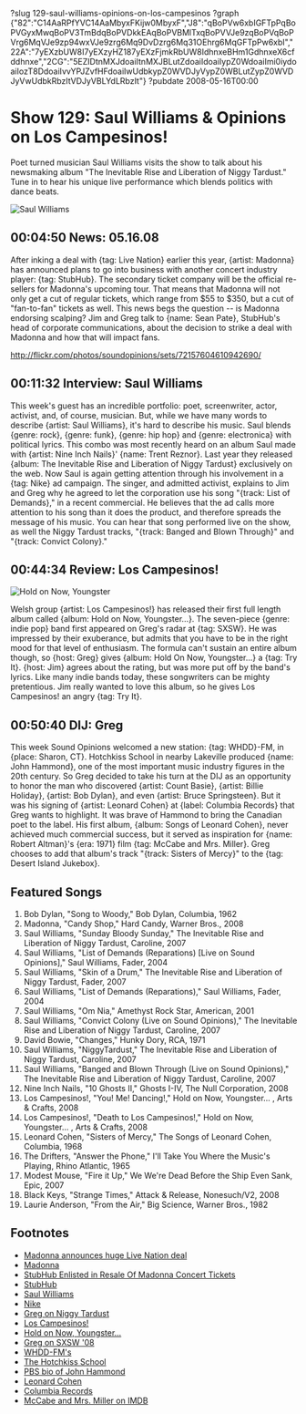 ?slug 129-saul-williams-opinions-on-los-campesinos
?graph {"82":"C14AaRPfYVC14AaMbyxFKijw0MbyxF","J8":"qBoPVw6xbIGFTpPqBoPVGyxMwqBoPV3TmBdqBoPVDkkEAqBoPVBMlTxqBoPVVJe9zqBoPVqBoPVrg6MqVJe9zp94wxVJe9zrg6Mq9DvDzrg6Mq31OEhrg6MqGFTpPw6xbI","22A":"7yEXzbUW8I7yEXzyHZ187yEXzFjmkRbUW8IdhnxeBHm1GdhnxeX6cfddhnxe","2CG":"5EZIDtnMXJdoaiItnMXJBLutZdoaiIdoaiIypZ0WdoaiImi0iydoaiIozT8DdoaiIvvYPJZvfHFdoaiIwUdbkypZ0WVDJyVypZ0WBLutZypZ0WVDJyVwUdbkRbzItVDJyVBLYdLRbzIt"}
?pubdate 2008-05-16T00:00

# Show 129: Saul Williams & Opinions on Los Campesinos!
Poet turned musician Saul Williams visits the show to talk about his newsmaking album "The Inevitable Rise and Liberation of Niggy Tardust." Tune in to hear his unique live performance which blends politics with dance beats.

![Saul Williams](http://static.soundopinions.org/images/2008/saulwilliams.jpg)

## 00:04:50 News: 05.16.08
After inking a deal with {tag: Live Nation} earlier this year, {artist: Madonna} has announced plans to go into business with another concert industry player: {tag: StubHub}. The secondary ticket company will be the official re-sellers for Madonna's upcoming tour. That means that Madonna will not only get a cut of regular tickets, which range from $55 to $350, but a cut of "fan-to-fan" tickets as well. This news begs the question -- is Madonna endorsing scalping? Jim and Greg talk to {name: Sean Pate}, StubHub's head of corporate communications, about the decision to strike a deal with Madonna and how that will impact fans.

http://flickr.com/photos/soundopinions/sets/72157604610942690/

## 00:11:32 Interview: Saul Williams
This week's guest has an incredible portfolio: poet, screenwriter, actor, activist, and, of course, musician. But, while we have many words to describe {artist: Saul Williams}, it's hard to describe his music. Saul blends {genre: rock}, {genre: funk}, {genre: hip hop} and {genre: electronica} with political lyrics. This combo was most recently heard on an album Saul made with {artist: Nine Inch Nails}' {name: Trent Reznor}. Last year they released {album: The Inevitable Rise and Liberation of Niggy Tardust} exclusively on the web. Now Saul is again getting attention through his involvement in a {tag: Nike} ad campaign. The singer, and admitted activist, explains to Jim and Greg why he agreed to let the corporation use his song "{track: List of Demands}," in a recent commercial. He believes that the ad calls more attention to his song than it does the product, and therefore spreads the message of his music. You can hear that song performed live on the show, as well the Niggy Tardust tracks, "{track: Banged and Blown Through}" and "{track: Convict Colony}."

## 00:44:34 Review: Los Campesinos!
![Hold on Now, Youngster](http://is1.mzstatic.com/image/thumb/Music/v4/2f/07/9b/2f079b45-7991-3786-2b71-8faf24cdbffe/source/600x600bb.jpg "256399168/594736099")

Welsh group {artist: Los Campesinos!} has released their first full length album called {album: Hold on Now, Youngster...}. The seven-piece {genre: indie pop} band first appeared on Greg's radar at {tag: SXSW}. He was impressed by their exuberance, but admits that you have to be in the right mood for that level of enthusiasm. The formula can't sustain an entire album though, so {host: Greg} gives {album: Hold On Now, Youngster...} a {tag: Try It}. {host: Jim} agrees about the rating, but was more put off by the band's lyrics. Like many indie bands today, these songwriters can be mighty pretentious. Jim really wanted to love this album, so he gives Los Campesinos! an angry {tag: Try It}.

## 00:50:40 DIJ: Greg
This week Sound Opinions welcomed a new station: {tag: WHDD}-FM, in {place: Sharon, CT}. Hotchkiss School in nearby Lakeville produced {name: John Hammond}, one of the most important music industry figures in the 20th century. So Greg decided to take his turn at the DIJ as an opportunity to honor the man who discovered {artist: Count Basie}, {artist: Billie Holiday}, {artist: Bob Dylan}, and even {artist: Bruce Springsteen}. But it was his signing of {artist: Leonard Cohen} at {label: Columbia Records} that Greg wants to highlight. It was brave of Hammond to bring the Canadian poet to the label. His first album, {album: Songs of Leonard Cohen}, never achieved much commercial success, but it served as inspiration for {name: Robert Altman}'s {era: 1971} film {tag: McCabe and Mrs. Miller}. Greg chooses to add that album's track "{track: Sisters of Mercy}" to the {tag: Desert Island Jukebox}.

## Featured Songs
1. Bob Dylan, "Song to Woody," Bob Dylan, Columbia, 1962
2. Madonna, "Candy Shop," Hard Candy, Warner Bros., 2008
3. Saul Williams, "Sunday Bloody Sunday," The Inevitable Rise and Liberation of Niggy Tardust, Caroline, 2007 
1. Saul Williams, "List of Demands (Reparations) [Live on Sound Opinions]," Saul Williams, Fader, 2004 
4. Saul Williams, "Skin of a Drum," The Inevitable Rise and Liberation of Niggy Tardust, Fader, 2007
5. Saul Williams, "List of Demands (Reparations)," Saul Williams, Fader, 2004
6. Saul Williams, "Om Nia," Amethyst Rock Star, American, 2001
7. Saul Williams, "Convict Colony (Live on Sound Opinions)," The Inevitable Rise and Liberation of Niggy Tardust, Caroline, 2007
8. David Bowie, "Changes," Hunky Dory, RCA, 1971
9. Saul Williams, "NiggyTardust," The Inevitable Rise and Liberation of Niggy Tardust, Caroline, 2007
10. Saul Williams, "Banged and Blown Through (Live on Sound Opinions)," The Inevitable Rise and Liberation of Niggy Tardust, Caroline, 2007
11. Nine Inch Nails, "10 Ghosts II," Ghosts I-IV, The Null Corporation, 2008
12. Los Campesinos!, "You! Me! Dancing!," Hold on Now, Youngster... , Arts & Crafts, 2008
13. Los Campesinos!, "Death to Los Campesinos!," Hold on Now, Youngster... , Arts & Crafts, 2008
14. Leonard Cohen, "Sisters of Mercy," The Songs of Leonard Cohen, Columbia, 1968
15. The Drifters, "Answer the Phone," I'll Take You Where the Music's Playing, Rhino Atlantic, 1965
16. Modest Mouse, "Fire it Up," We We're Dead Before the Ship Even Sank, Epic, 2007
17. Black Keys, "Strange Times," Attack & Release, Nonesuch/V2, 2008
18. Laurie Anderson, "From the Air," Big Science, Warner Bros., 1982

## Footnotes
- [Madonna announces huge Live Nation deal](http://www.msnbc.msn.com/id/21324512/)
- [Madonna](http://www.madonna.com/)
- [StubHub Enlisted in Resale Of Madonna Concert Tickets](http://online.wsj.com/article/SB121028659029779015.html?mod=googlenews_wsj)
- [StubHub](http://www.stubhub.com/)
- [Saul Williams](http://www.myspace.com/saulwilliams)
- [Nike](http://www.nike.com/)
- [Greg on Niggy Tardust](http://leisureblogs.chicagotribune.com/turn_it_up/2008/04/saul-williams-s.html)
- [Los Campesinos!](http://www.loscampesinos.com/)
- [Hold on Now, Youngster...](http://www.metacritic.com/music/hold-on-now-youngster/los-campesinos!)
- [Greg on SXSW '08](http://leisureblogs.chicagotribune.com/turn_it_up/2008/03/south-by-sout-1.html)
- [WHDD-FM's](http://www.whddfm.com/)
- [The Hotchkiss School](http://www.hotchkiss.org/)
- [PBS bio of John Hammond](http://www.pbs.org/wnet/americanmasters/database/hammond_j.html)
- [Leonard Cohen](http://www.leonardcohen.com/)
- [Columbia Records](http://www.columbiarecords.com/)
- [McCabe and Mrs. Miller on IMDB](http://www.imdb.com/title/tt0067411/)
